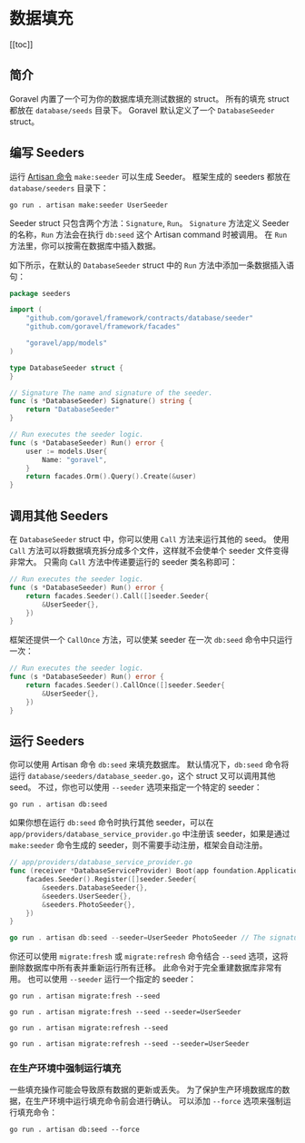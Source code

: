 # 数据填充

[[toc]]

## 简介

Goravel 内置了一个可为你的数据库填充测试数据的 struct。 所有的填充 struct 都放在 `database/seeds` 目录下。 Goravel 默认定义了一个 `DatabaseSeeder` struct。

## 编写 Seeders

运行 [Artisan 命令](../digging-deeper/artisan-console.md) `make:seeder` 可以生成 Seeder。 框架生成的 seeders 都放在 `database/seeders` 目录下：

```shell
go run . artisan make:seeder UserSeeder
```

Seeder struct 只包含两个方法：`Signature`, `Run`。 `Signature` 方法定义 Seeder 的名称，`Run` 方法会在执行 `db:seed` 这个 Artisan command 时被调用。 在 `Run` 方法里，你可以按需在数据库中插入数据。

如下所示，在默认的 `DatabaseSeeder` struct 中的 `Run` 方法中添加一条数据插入语句：

```go
package seeders

import (
	"github.com/goravel/framework/contracts/database/seeder"
	"github.com/goravel/framework/facades"

	"goravel/app/models"
)

type DatabaseSeeder struct {
}

// Signature The name and signature of the seeder.
func (s *DatabaseSeeder) Signature() string {
	return "DatabaseSeeder"
}

// Run executes the seeder logic.
func (s *DatabaseSeeder) Run() error {
	user := models.User{
		Name: "goravel",
	}
	return facades.Orm().Query().Create(&user)
}
```

## 调用其他 Seeders

在 `DatabaseSeeder` struct 中，你可以使用 `Call` 方法来运行其他的 seed。 使用 `Call` 方法可以将数据填充拆分成多个文件，这样就不会使单个 seeder 文件变得非常大。 只需向 `Call` 方法中传递要运行的 seeder 类名称即可：

```go
// Run executes the seeder logic.
func (s *DatabaseSeeder) Run() error {
	return facades.Seeder().Call([]seeder.Seeder{
		&UserSeeder{},
	})
}
```

框架还提供一个 `CallOnce` 方法，可以使某 seeder 在一次 `db:seed` 命令中只运行一次：

```go
// Run executes the seeder logic.
func (s *DatabaseSeeder) Run() error {
	return facades.Seeder().CallOnce([]seeder.Seeder{
		&UserSeeder{},
	})
}
```

## 运行 Seeders

你可以使用 Artisan 命令 `db:seed` 来填充数据库。 默认情况下，`db:seed` 命令将运行 `database/seeders/database_seeder.go`，这个 struct 又可以调用其他 seed。 不过，你也可以使用 `--seeder` 选项来指定一个特定的 seeder：

```shell
go run . artisan db:seed
```

如果你想在运行 `db:seed` 命令时执行其他 seeder，可以在 `app/providers/database_service_provider.go` 中注册该 seeder，如果是通过 `make:seeder` 命令生成的 seeder，则不需要手动注册，框架会自动注册。

```go
// app/providers/database_service_provider.go
func (receiver *DatabaseServiceProvider) Boot(app foundation.Application) {
	facades.Seeder().Register([]seeder.Seeder{
		&seeders.DatabaseSeeder{},
        &seeders.UserSeeder{},
        &seeders.PhotoSeeder{},
	})
}

go run . artisan db:seed --seeder=UserSeeder PhotoSeeder // The signature of seeder
```

你还可以使用 `migrate:fresh` 或 `migrate:refresh` 命令结合 `--seed` 选项，这将删除数据库中所有表并重新运行所有迁移。 此命令对于完全重建数据库非常有用。 也可以使用 `--seeder` 运行一个指定的 seeder：

```shell
go run . artisan migrate:fresh --seed

go run . artisan migrate:fresh --seed --seeder=UserSeeder

go run . artisan migrate:refresh --seed

go run . artisan migrate:refresh --seed --seeder=UserSeeder
```

### 在生产环境中强制运行填充

一些填充操作可能会导致原有数据的更新或丢失。 为了保护生产环境数据库的数据，在生产环境中运行填充命令前会进行确认。 可以添加 `--force` 选项来强制运行填充命令：

```shell
go run . artisan db:seed --force
```
